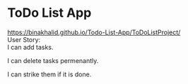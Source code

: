 # ToDo List App

https://binakhalid.github.io/Todo-List-App/ToDoListProject/  
User Story:   
I can add tasks.  

I can delete tasks permenantly.  

I can strike them if it is done.  

